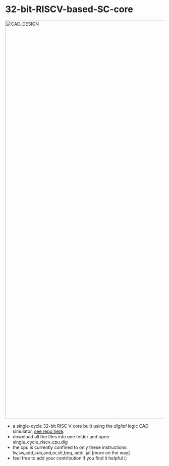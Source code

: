 # 32-bit-RISCV-based-SC-core
<img width="1265" alt="CAD_DESIGN" src="https://github.com/abdalrahimnaser/32-bit-RISCV-based-SC-core/assets/112262876/a7bf3a43-1e01-4232-86be-fdb48eea5530">

- a single-cycle 32-bit RISC V core built using the <em>digital</em> logic CAD simulator, [see repo here](https://github.com/hneemann/Digital).  
- download all the files into one folder and open single_cycle_riscv_cpu.dig
- the cpu is currently confined to only these instructions: lw,sw,add,sub,and,or,slt,beq, addi, jal [more on the way]  
- feel free to add your contribution if you find it helpful (:
